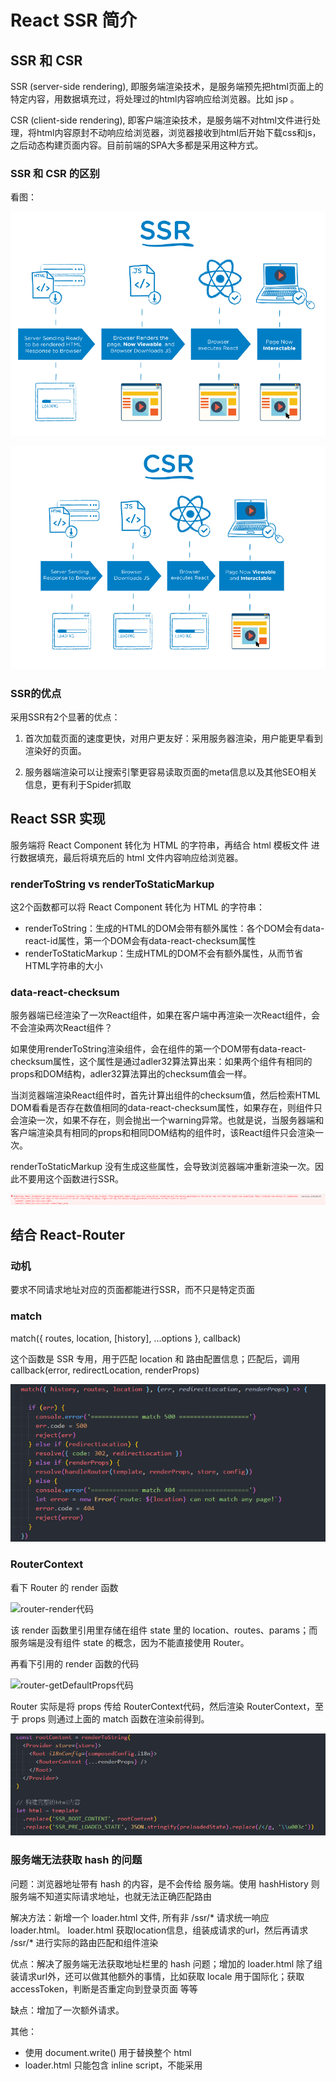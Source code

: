 # React SSR 简介

## SSR 和 CSR

  SSR (server-side rendering), 即服务端渲染技术，是服务端预先把html页面上的特定内容，用数据填充过，将处理过的html内容响应给浏览器。比如 jsp 。

  CSR (client-side rendering), 即客户端渲染技术，是服务端不对html文件进行处理，将html内容原封不动响应给浏览器，浏览器接收到html后开始下载css和js，之后动态构建页面内容。目前前端的SPA大多都是采用这种方式。

### SSR 和 CSR 的区别

看图：

![服务端渲染流程图](../images/ssr.png)

![客户端渲染流程图](../images/csr.png)

### SSR的优点

  采用SSR有2个显著的优点：

  1. 首次加载页面的速度更快，对用户更友好：采用服务器渲染，用户能更早看到渲染好的页面。

  1. 服务器端渲染可以让搜索引擎更容易读取页面的meta信息以及其他SEO相关信息，更有利于Spider抓取
## React SSR 实现

  服务端将 React Component 转化为 HTML 的字符串，再结合 html 模板文件 进行数据填充，最后将填充后的 html 文件内容响应给浏览器。

### renderToString vs renderToStaticMarkup

  这2个函数都可以将 React Component 转化为 HTML 的字符串：

+ renderToString：生成的HTML的DOM会带有额外属性：各个DOM会有data-react-id属性，第一个DOM会有data-react-checksum属性
+ renderToStaticMarkup：生成HTML的DOM不会有额外属性，从而节省HTML字符串的大小

### data-react-checksum

  服务器端已经渲染了一次React组件，如果在客户端中再渲染一次React组件，会不会渲染两次React组件？

  如果使用renderToString渲染组件，会在组件的第一个DOM带有data-react-checksum属性，这个属性是通过adler32算法算出来：如果两个组件有相同的props和DOM结构，adler32算法算出的checksum值会一样。

  当浏览器端渲染React组件时，首先计算出组件的checksum值，然后检索HTML DOM看看是否存在数值相同的data-react-checksum属性，如果存在，则组件只会渲染一次，如果不存在，则会抛出一个warning异常。也就是说，当服务器端和客户端渲染具有相同的props和相同DOM结构的组件时，该React组件只会渲染一次。

  renderToStaticMarkup 没有生成这些属性，会导致浏览器端冲重新渲染一次。因此不要用这个函数进行SSR。

  ![checksum不匹配](warning.png)

## 结合 React-Router

### 动机

  要求不同请求地址对应的页面都能进行SSR，而不只是特定页面

### match

  match({ routes, location, [history], ...options }, callback)

  这个函数是 SSR 专用，用于匹配 location 和 路由配置信息；匹配后，调用 callback(error, redirectLocation, renderProps)

  ![match代码](../images/match.png)

### RouterContext

  看下 Router 的 render 函数

  ![router-render代码](../images/router-render.png)

  该 render 函数里引用里存储在组件 state 里的 location、routes、params；而服务端是没有组件 state 的概念，因为不能直接使用 Router。

  再看下引用的 render 函数的代码

  ![router-getDefaultProps代码](../images/router-getDefaultProps.png)

  Router 实际是将 props 传给 RouterContext代码，然后渲染 RouterContext，至于 props 则通过上面的 match 函数在渲染前得到。

  ![RouterContext代码](RouterContext.png)

### 服务端无法获取 hash 的问题

  问题：浏览器地址带有 hash 的内容，是不会传给 服务端。使用 hashHistory 则服务端不知道实际请求地址，也就无法正确匹配路由

  解决方法：新增一个 loader.html 文件, 所有非 /ssr/* 请求统一响应 loader.html。 loader.html 获取location信息，组装成请求的url，然后再请求 /ssr/* 进行实际的路由匹配和组件渲染

  优点：解决了服务端无法获取地址栏里的 hash 问题；增加的 loader.html 除了组装请求url外，还可以做其他额外的事情，比如获取 locale 用于国际化；获取 accessToken，判断是否重定向到登录页面 等等

  缺点：增加了一次额外请求。

  其他：
+ 使用 document.write() 用于替换整个 html
+ loader.html 只能包含 inline script，不能采用 <script src> 的方式增加请求数